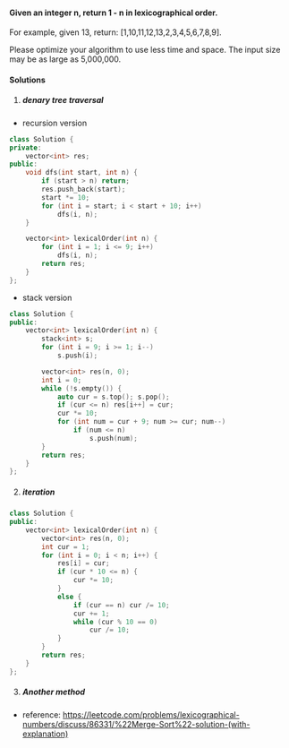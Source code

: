 #### Given an integer n, return 1 - n in lexicographical order.

For example, given 13, return: [1,10,11,12,13,2,3,4,5,6,7,8,9].

Please optimize your algorithm to use less time and space. The input size may be as large as 5,000,000.

#### Solutions

1. ##### denary tree traversal

- recursion version

```c++
class Solution {
private:
    vector<int> res;
public:
    void dfs(int start, int n) {
        if (start > n) return;
        res.push_back(start);
        start *= 10;
        for (int i = start; i < start + 10; i++)
            dfs(i, n);
    }

    vector<int> lexicalOrder(int n) {
        for (int i = 1; i <= 9; i++)
            dfs(i, n);
        return res;
    }
};
```

- stack version

```c++
class Solution {
public:
    vector<int> lexicalOrder(int n) {
        stack<int> s;
        for (int i = 9; i >= 1; i--)
            s.push(i);

        vector<int> res(n, 0);
        int i = 0;
        while (!s.empty()) {
            auto cur = s.top(); s.pop();
            if (cur <= n) res[i++] = cur;
            cur *= 10;
            for (int num = cur + 9; num >= cur; num--)
                if (num <= n)
                    s.push(num);
        }
        return res;
    }
};
```


2. ##### iteration

```c++
class Solution {
public:
    vector<int> lexicalOrder(int n) {
        vector<int> res(n, 0);
        int cur = 1;
        for (int i = 0; i < n; i++) {
            res[i] = cur;
            if (cur * 10 <= n) {
                cur *= 10;
            }
            else {
                if (cur == n) cur /= 10;
                cur += 1;
                while (cur % 10 == 0)
                    cur /= 10;
            }
        }
        return res;
    }
};
```

3. ##### Another method

- reference: https://leetcode.com/problems/lexicographical-numbers/discuss/86331/%22Merge-Sort%22-solution-(with-explanation)